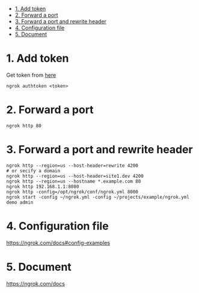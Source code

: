 - [1. Add token](#1-add-token)
- [2. Forward a port](#2-forward-a-port)
- [3. Forward a port and rewrite header](#3-forward-a-port-and-rewrite-header)
- [4. Configuration file](#4-configuration-file)
- [5. Document](#5-document)

# 1. Add token

Get token from [here](https://dashboard.ngrok.com/auth)

`ngrok authtoken <token>`

# 2. Forward a port

`ngrok http 80`

# 3. Forward a port and rewrite header

```shell
ngrok http --region=us --host-header=rewrite 4200
# or secify a domain
ngrok http --region=us --host-header=site1.dev 4200
ngrok http --region=us --hostname *.example.com 80
ngrok http 192.168.1.1:8080
ngrok http -config=/opt/ngrok/conf/ngrok.yml 8000
ngrok start -config ~/ngrok.yml -config ~/projects/example/ngrok.yml demo admin
```

# 4. Configuration file

https://ngrok.com/docs#config-examples


# 5. Document

https://ngrok.com/docs
